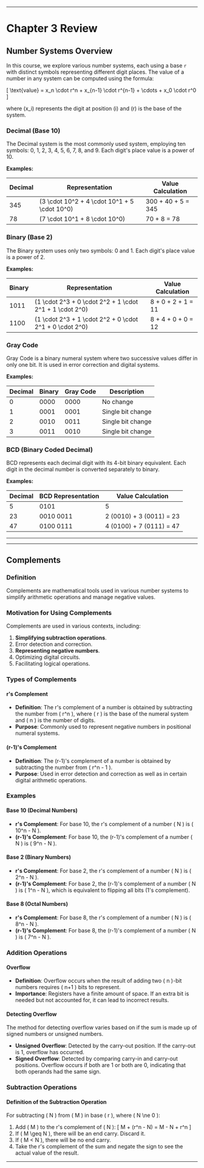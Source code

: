 
---

# Chapter 3 Review

## Number Systems Overview

In this course, we explore various number systems, each using a base `r` with distinct symbols representing different digit places. The value of a number in any system can be computed using the formula:

\[ \text{value} = x_n \cdot r^n + x_{n-1} \cdot r^{n-1} + \cdots + x_0 \cdot r^0 \]

where \(x_i\) represents the digit at position \(i\) and \(r\) is the base of the system.

### Decimal (Base 10)

The Decimal system is the most commonly used system, employing ten symbols: 0, 1, 2, 3, 4, 5, 6, 7, 8, and 9. Each digit's place value is a power of 10.

**Examples:**

| Decimal | Representation | Value Calculation      |
|---------|----------------|------------------------|
| 345     | \(3 \cdot 10^2 + 4 \cdot 10^1 + 5 \cdot 10^0\) | 300 + 40 + 5 = 345 |
| 78      | \(7 \cdot 10^1 + 8 \cdot 10^0\) | 70 + 8 = 78 |

### Binary (Base 2)

The Binary system uses only two symbols: 0 and 1. Each digit's place value is a power of 2.

**Examples:**

| Binary | Representation | Value Calculation      |
|--------|----------------|------------------------|
| 1011   | \(1 \cdot 2^3 + 0 \cdot 2^2 + 1 \cdot 2^1 + 1 \cdot 2^0\) | 8 + 0 + 2 + 1 = 11 |
| 1100   | \(1 \cdot 2^3 + 1 \cdot 2^2 + 0 \cdot 2^1 + 0 \cdot 2^0\) | 8 + 4 + 0 + 0 = 12 |

### Gray Code

Gray Code is a binary numeral system where two successive values differ in only one bit. It is used in error correction and digital systems.

**Examples:**

| Decimal | Binary | Gray Code | Description              |
|---------|--------|-----------|--------------------------|
| 0       | 0000   | 0000      | No change                |
| 1       | 0001   | 0001      | Single bit change        |
| 2       | 0010   | 0011      | Single bit change        |
| 3       | 0011   | 0010      | Single bit change        |

### BCD (Binary Coded Decimal)

BCD represents each decimal digit with its 4-bit binary equivalent. Each digit in the decimal number is converted separately to binary.

**Examples:**

| Decimal | BCD Representation | Value Calculation         |
|---------|---------------------|---------------------------|
| 5       | 0101                | 5                         |
| 23      | 0010 0011           | 2 (0010) + 3 (0011) = 23  |
| 47      | 0100 0111           | 4 (0100) + 7 (0111) = 47  |

---
---

## Complements

### Definition
Complements are mathematical tools used in various number systems to simplify arithmetic operations and manage negative values.

### Motivation for Using Complements
Complements are used in various contexts, including:
1. **Simplifying subtraction operations**.
2. Error detection and correction.
3. **Representing negative numbers**.
4. Optimizing digital circuits.
5. Facilitating logical operations.

### Types of Complements

#### r's Complement
- **Definition**: The r's complement of a number is obtained by subtracting the number from \( r^n \), where \( r \) is the base of the numeral system and \( n \) is the number of digits.
- **Purpose**: Commonly used to represent negative numbers in positional numeral systems.

#### (r-1)'s Complement
- **Definition**: The (r-1)'s complement of a number is obtained by subtracting the number from \( r^n - 1 \).
- **Purpose**: Used in error detection and correction as well as in certain digital arithmetic operations.

### Examples

#### Base 10 (Decimal Numbers)
- **r's Complement**: For base 10, the r's complement of a number \( N \) is \( 10^n - N \).
- **(r-1)'s Complement**: For base 10, the (r-1)'s complement of a number \( N \) is \( 9^n - N \).

#### Base 2 (Binary Numbers)
- **r's Complement**: For base 2, the r's complement of a number \( N \) is \( 2^n - N \).
- **(r-1)'s Complement**: For base 2, the (r-1)'s complement of a number \( N \) is \( 1^n - N \), which is equivalent to flipping all bits (1's complement).

#### Base 8 (Octal Numbers)
- **r's Complement**: For base 8, the r's complement of a number \( N \) is \( 8^n - N \).
- **(r-1)'s Complement**: For base 8, the (r-1)'s complement of a number \( N \) is \( 7^n - N \).

### Addition Operations

#### Overflow
- **Definition**: Overflow occurs when the result of adding two \( n \)-bit numbers requires \( n+1 \) bits to represent.
- **Importance**: Registers have a finite amount of space. If an extra bit is needed but not accounted for, it can lead to incorrect results.

#### Detecting Overflow
The method for detecting overflow varies based on if the sum is made up of signed numbers or unsigned numbers.
- **Unsigned Overflow**: Detected by the carry-out position. If the carry-out is 1, overflow has occurred.
- **Signed Overflow**: Detected by comparing carry-in and carry-out positions. Overflow occurs if both are 1 or both are 0, indicating that both operands had the same sign.

### Subtraction Operations

#### Definition of the Subtraction Operation
For subtracting \( N \) from \( M \) in base \( r \), where \( N \ne 0 \):
1. Add \( M \) to the r's complement of \( N \):
   \[
   M + (r^n - N) = M - N + r^n
   \]
2. If \( M \geq N \), there will be an end carry. Discard it.
3. If \( M < N \), there will be no end carry.
4. Take the r's complement of the sum and negate the sign to see the actual value of the result.
   
---
